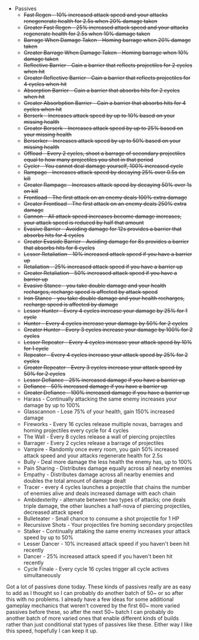 <!--
title: 20210206
-->

* Passives
  * ~~Fast Regen - 10% increased attack speed and your attacks renegenerate health for 2.5s when 20% damage taken~~
  * ~~Greater Fast Regen - 25% increased attack speed and your attacks regenerate health for 2.5s when 10% damage taken~~
  * ~~Barrage When Damage Taken - Homing barrage when 20% damage taken~~
  * ~~Greater Barrage When Damage Taken - Homing barrage when 10% damage taken~~
  * ~~Reflective Barrier - Gain a barrier that reflects projectiles for 2 cycles when hit~~
  * ~~Greater Reflective Barrier - Gain a barrier that reflects projectiles for 4 cycles when hit~~
  * ~~Absorption Barrier - Gain a barrier that absorbs hits for 2 cycles when hit~~
  * ~~Greater Absorbption Barrier - Gain a barrier that absorbs hits for 4 cycles when hit~~
  * ~~Berserk - Increases attack speed by up to 10% based on your missing health~~
  * ~~Greater Berserk - Increases attack speed by up to 25% based on your missing health~~
  * ~~Berserker - Increases attack speed by up to 50% based on your missing health~~
  * ~~Offload - Every 2 cycles, shoot a barrage of secondary projectiles equal to how many projectiles you shot in that period~~
  * ~~Cycler - You cannot deal damage yourself, 100% increased cycle~~
  * ~~Rampage - Increases attack speed by decaying 25% over 0.5s on kill~~
  * ~~Greater Rampage - Increases attack speed by decaying 50% over 1s on kill~~
  * ~~Frontload - The first attack on an enemy deals 100% extra damage~~
  * ~~Greater Frontload - The first attack on an enemy deals 250% extra damage~~
  * ~~Cannon - All attack speed increases become damage increases, your attack speed is reduced by half that amount~~
  * ~~Evasive Barrier - Avoiding damage for 12s provides a barrier that absorbs hits for 4 cycles~~
  * ~~Greater Evaside Barrier - Avoiding damage for 8s provides a barrier that absorbs hits for 6 cycles~~
  * ~~Lesser Retaliation - 10% increased attack speed if you have a barrier up~~
  * ~~Retaliation - 25% increased attack speed if you have a barrier up~~
  * ~~Greater Retaliation - 50% increased attack speed if you have a barrier up~~
  * ~~Evasive Stance - you take double damage and your health recharges, recharge speed is affected by attack speed~~
  * ~~Iron Stance - you take double damage and your health recharges, recharge speed is affected by damage~~
  * ~~Lesser Hunter - Every 4 cycles increase your damage by 25% for 1 cycle~~
  * ~~Hunter - Every 4 cycles increase your damage by 50% for 2 cycles~~
  * ~~Greater Hunter - Every 3 cycles increase your damage by 100% for 2 cycles~~
  * ~~Lesser Repeater - Every 4 cycles increase your attack speed by 10% for 1 cycle~~
  * ~~Repeater - Every 4 cycles increase your attack speed by 25% for 2 cycles~~
  * ~~Greater Repeater - Every 3 cycles increase your attack speed by 50% for 2 cycles~~
  * ~~Lesser Defiance - 25% increased damage if you have a barrier up~~
  * ~~Defiance - 50% increased damage if you have a barrier up~~
  * ~~Greater Defiance - 100% increased damage if you have a barrier up~~
  * Harass - Continually attacking the same enemy increases your damage by up to 100%
  * Glasscannon - Lose 75% of your health, gain 150% increased damage
  * Fireworks - Every 16 cycles release multiple novas, barrages and homing projectiles every cycle for 4 cycles
  * The Wall - Every 8 cycles release a wall of piercing projectiles
  * Barrager - Every 2 cycles release a barrage of projectiles
  * Vampire - Randomly once every room, you gain 50% increased attack speed and your attacks regenerate health for 2.5s
  * Bully - Deal more damage the less health the enemy has, up to 100%
  * Pain Sharing - Distributes damage equally across all nearby enemies
  * Empathy - Distributes damage across all nearby enemies and doubles the total amount of damage dealt
  * Tracer - every 4 cycles launches a projectile that chains the number of enemies alive and deals increased damage with each chain
  * Ambidexterity - alternate between two types of attacks; one deals triple damage, the other launches a half-nova of piercing projectiles, decreased attack speed
  * Bulleteater - Small chance to consume a shot projectile for 1 HP
  * Recursisve Shots - Your projectiles fire homing secondary projectiles
  * Stalker - Continually attaking the same enemy increases your attack speed by up to 50%
  * Lesser Dancer - 10% increased attack speed if you haven't been hit recently
  * Dancer - 25% increased attack speed if you haven't been hit recently
  * Cycle Finale - Every cycle 16 cycles trigger all cycle actives simultaneously

Got a lot of passives done today. These kinds of passives really are as easy to add as I thought so I can probably do another batch of 50~ or so after this with no problems.
I already have a few ideas for some additional gameplay mechanics that weren't covered by the first 60~ more varied passives before these, so after the next 50~ batch I can probably do another batch
of more varied ones that enable different kinds of builds rather than just conditional stat types of passives like these. Either way I like this speed, hopefully I can keep it up.
